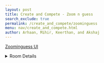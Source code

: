 ```yaml
---
layout: post
title: Create and Compete - Zoom n guess
search_exclude: true
permalink: /create_and_compete/zoominguess
menu: nav/create_and_compete.html
author: Arhaan, Mihir, Keerthan, and Akshaj
---
```



<a href="{{site.baseurl}}/create_and_compete/zoominguess/ui">Zoominguess UI</a>


<details>


<br>
 <summary>Room Details</summary>
  <a href="{{site.baseurl}}/moderation/rules_zoominguess/">Moderation Rules</a>








<p>The main purpose of our Zoom-In Guess room is to have people think critically and collaborate with other members of the channel to identify the image as fast as possible.</p>


<p>Room will consist of:</p>
<ul>
 <li>**Daily zoomed-in image** that can be optionally pinned to the top of the channel</li>
 <li>**Guessing opportunity throughout the day** with the image slowly zooming out if too hard</li>
 <li>**Chat box** where channel members can discuss and collaborate on their guesses</li>
 <li>**AI assistance** that posts hints if needed and reveals the answer at the end of the day</li>
 <li>**Profanity filter** to keep the conversation friendly and inclusive</li>
</ul>


<details>
 <summary>Additional Interactive Features</summary>
  <ul>
   <li>**Mini Game - "Guess the Zoom":** Players try to guess the object or person from a zoomed-in image, with clues if needed.</li>
   <li>**Posts and Comments:** Members can post their own zoomed-in pictures for others to guess and discuss in the comments.</li>
   <li>**Rate and Relate Theme:** After guessing, players rate the difficulty of the image, and connect with others on their similar or differing guesses.</li>
 </ul>


 <p>This interactive setup makes the game fun, challenging, and a great way to start conversations about perception and recognition!</p>
</details>


